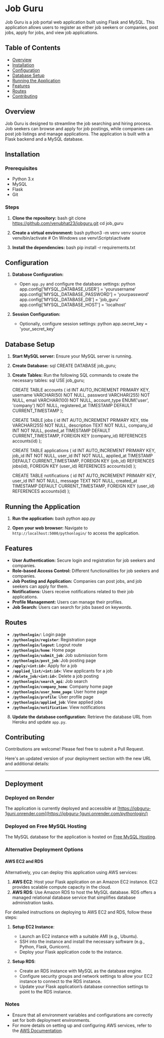 # Job Guru

Job Guru is a job portal web application built using Flask and MySQL. This application allows users to register as either job seekers or companies, post jobs, apply for jobs, and view job applications.

## Table of Contents

- [Overview](#overview)
- [Installation](#installation)
- [Configuration](#configuration)
- [Database Setup](#database-setup)
- [Running the Application](#running-the-application)
- [Features](#features)
- [Routes](#routes)
- [Contributing](#contributing)

## Overview

Job Guru is designed to streamline the job searching and hiring process. Job seekers can browse and apply for job postings, while companies can post job listings and manage applications. The application is built with a Flask backend and a MySQL database.

## Installation

### Prerequisites

- Python 3.x
- MySQL
- Flask
- Git

### Steps

1. **Clone the repository:**
    bash
    git clone https://github.com/venubhat23/jobguru.git
    cd job_guru
    

2. **Create a virtual environment:**
    bash
    python3 -m venv venv
    source venv/bin/activate  # On Windows use venv\Scripts\activate
    

3. **Install the dependencies:**
    bash
    pip install -r requirements.txt
    

## Configuration

1. **Database Configuration:**
   - Open `app.py` and configure the database settings:
     python
     app.config['MYSQL_DATABASE_USER'] = 'yourusername'
     app.config['MYSQL_DATABASE_PASSWORD'] = 'yourpassword'
     app.config['MYSQL_DATABASE_DB'] = 'job_guru'
     app.config['MYSQL_DATABASE_HOST'] = 'localhost'
     

2. **Session Configuration:**
   - Optionally, configure session settings:
     python
     app.secret_key = 'your_secret_key'
     

## Database Setup

1. **Start MySQL server:**
   Ensure your MySQL server is running.

2. **Create Database:**
   sql
   CREATE DATABASE job_guru;
   

3. **Create Tables:**
   Run the following SQL commands to create the necessary tables:
   sql
   USE job_guru;

   CREATE TABLE accounts (
       id INT AUTO_INCREMENT PRIMARY KEY,
       username VARCHAR(50) NOT NULL,
       password VARCHAR(255) NOT NULL,
       email VARCHAR(100) NOT NULL,
       account_type ENUM('user', 'company') NOT NULL,
       registered_at TIMESTAMP DEFAULT CURRENT_TIMESTAMP
   );

   CREATE TABLE jobs (
       id INT AUTO_INCREMENT PRIMARY KEY,
       title VARCHAR(255) NOT NULL,
       description TEXT NOT NULL,
       company_id INT NOT NULL,
       posted_at TIMESTAMP DEFAULT CURRENT_TIMESTAMP,
       FOREIGN KEY (company_id) REFERENCES accounts(id)
   );

   CREATE TABLE applications (
       id INT AUTO_INCREMENT PRIMARY KEY,
       job_id INT NOT NULL,
       user_id INT NOT NULL,
       applied_at TIMESTAMP DEFAULT CURRENT_TIMESTAMP,
       FOREIGN KEY (job_id) REFERENCES jobs(id),
       FOREIGN KEY (user_id) REFERENCES accounts(id)
   );

   CREATE TABLE notifications (
       id INT AUTO_INCREMENT PRIMARY KEY,
       user_id INT NOT NULL,
       message TEXT NOT NULL,
       created_at TIMESTAMP DEFAULT CURRENT_TIMESTAMP,
       FOREIGN KEY (user_id) REFERENCES accounts(id)
   );
   

## Running the Application

1. **Run the application:**
    bash
    python app.py
    

2. **Open your web browser:**
    Navigate to `http://localhost:5000/pythonlogin/` to access the application.

## Features

- **User Authentication:** Secure login and registration for job seekers and companies.
- **Role-based Access Control:** Different functionalities for job seekers and companies.
- **Job Posting and Application:** Companies can post jobs, and job seekers can apply for them.
- **Notifications:** Users receive notifications related to their job applications.
- **Profile Management:** Users can manage their profiles.
- **Job Search:** Users can search for jobs based on keywords.

## Routes

- **`/pythonlogin/`**: Login page
- **`/pythonlogin/register`**: Registration page
- **`/pythonlogin/logout`**: Logout route
- **`/pythonlogin/home`**: Home page
- **`/pythonlogin/submit_job`**: Job submission form
- **`/pythonlogin/post_job`**: Job posting page
- **`/apply/<int:id>`**: Apply for a job
- **`/applied_list/<int:id>`**: View applicants for a job
- **`/delete_job/<int:id>`**: Delete a job posting
- **`/pythonlogin/search_api`**: Job search
- **`/pythonlogin/company_home`**: Company home page
- **`/pythonlogin/user_home_page`**: User home page
- **`/pythonlogin/profile`**: User profile page
- **`/pythonlogin/applied_job`**: View applied jobs
- **`/pythonlogin/notification`**: View notifications
    

8. **Update the database configuration:**
   Retrieve the database URL from Heroku and update `app.py`.

## Contributing

Contributions are welcome! Please feel free to submit a Pull Request.

Here's an updated version of your deployment section with the new URL and additional details:

---

## Deployment

### Deployed on Render
The application is currently deployed and accessible at [https://jobguru-1guni.onrender.com](https://jobguru-1guni.onrender.com/pythonlogin/)
### Deployed on Free MySQL Hosting
The MySQL database for the application is hosted on [Free MySQL Hosting](https://www.freemysqlhosting.net/).

### Alternative Deployment Options

#### AWS EC2 and RDS
Alternatively, you can deploy this application using AWS services:

1. **AWS EC2**: Host your Flask application on an Amazon EC2 instance. EC2 provides scalable compute capacity in the cloud.
2. **AWS RDS**: Use Amazon RDS to host the MySQL database. RDS offers a managed relational database service that simplifies database administration tasks.

For detailed instructions on deploying to AWS EC2 and RDS, follow these steps:

1. **Setup EC2 Instance**:
   - Launch an EC2 instance with a suitable AMI (e.g., Ubuntu).
   - SSH into the instance and install the necessary software (e.g., Python, Flask, Gunicorn).
   - Deploy your Flask application code to the instance.

2. **Setup RDS**:
   - Create an RDS instance with MySQL as the database engine.
   - Configure security groups and network settings to allow your EC2 instance to connect to the RDS instance.
   - Update your Flask application’s database connection settings to point to the RDS instance.

### Notes
- Ensure that all environment variables and configurations are correctly set for both deployment environments.
- For more details on setting up and configuring AWS services, refer to the [AWS Documentation](https://docs.aws.amazon.com/).
